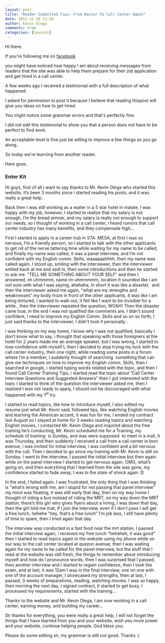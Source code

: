```yaml
---
layout: post
title: "Reader Submitted Tips: From Waiter To Call Center Agent"
date: 2012-12-26 11:10
author: Kevin Olega
comments: true
categories: [Lessons]
---
```

Hi there. 

If you're following me on <a href="http://www.facebook.com/pages/Call-Center-Training-Tips/449507911746386">facebook</a> 

you might have noticed how happy I am about receiving messages from readers that the site was able to help them prepare for their job application and get hired in a call center.

A few weeks ago I received a testimonial with a full description of what happened. 

I asked for permission to post it because I believe that reading thispost will give you ideas on how to get hired.

You might notice some grammar errors and that's perfectly fine. 

I did not edit this testimonial to show you that a person does not have to be perfect to find work. 

An acceptable level is fine just be willing to improve a few things as you go along.

So today we're learning from another reader. 

Here goes.

### Enter Kit

Hi guys, first of all i want to say thanks to Mr. Kevin Olega who started this website, it’s been 3 months since i started reading his posts, and it was really a great help.

Back then I was still working as a waiter in a 5 star hotel in malate, I was happy with my job, however, I started to realize that my salary is not enough, I’m the bread winner, and my salary is really not enough to support our needs, so I thought of working in a call center, i heard rumors that call center industry has many benefits, and they compensate high…

First I started to apply in a career hub in STA. MESA, at first I was so nervous, I’m a friendly person, so I started to talk with the other applicants to get rid of the nerve tattering time while waiting for my name to be called, and finally my name was called, it was a panel interview, and I’m not confident with my English comm. Skills, waaaaaahhhh, then my name was called again, I stood up, smiling with the interviewer, then the interviewer smiled back at me and said hi, then some introductions and then he started to ask me  “TELL ME SOMETHING ABOUT YOUR SELF” and then I answered, im uhmmmm, name im uhmmmmm, location It sounded like I am not sure with what I was saying, ahahaha, In short it was like a disaster,  and then the interviewer asked me again, “what are my strengths and weaknesses” my body froze in front of the other applicants, it was like I am being tortured, I wanted to walk out, it felt like I want to be invisible for a while., then the interviewer repeated the question, WOAH! Then the disaster came true, in the end I was not qualified the comments are, I didn’t sound confident, I need to improve my English Comm. Skills and so on so forth, I just said thanks to the interviewer, I didn’t took it personally…

I was thinking on my way home, I know why I was not qualified, basically I don’t know what to say, i thought that speaking with those foreigners at the hotel for 2 years made me an average speaker, but I was wrong, I started to lose confidence with myself L then I decided to stop trying my luck with the call center industry, then one night, while reading some posts in a forum where I’m a member, I suddenly thought of searching  something that can give me techniques on how to improve my English comm. Skills, then I searched in google, i started typing words related with the topic, and then I found Call Center Training Tips, i started read the topic about ”Call Center Interview Questions and Suggested Answers” then I got interested with the topic I started to think of the question the interviewer asked me, then I realized I was not ready to apply, I should not be discouraged with what happened with my 1<sup>st</sup> try.

I started to read topics, like how to introduce myself, I also edited my resume just what Mr. Kevin said, followed tips, like watching English movies and learning the American accent, it was fun for me, I ended my contract last August so I stayed at home for 3 weeks reading topics and watching English movies, I contacted Mr. Kevin Olega and inquired about the free training he’s conducting, Mr. Kevin scheduled me for a Training, my schedule of training  is Sunday, and was were supposed  to meet in a mall, it was Thursday, and then suddenly I received a call from a call center in boni avenue, i was invited for initial interview, i was confident and a bit nervous with the call. Then I decided to go since my training with Mr. Kevin is still on Sunday. I went to the interview, I passed the initial interview but then again while on the panel interview I started to get nervous again, OMG, what’s going on, and then everything that I learned from the site was gone, my confidence started to fade away, I was in the state of shock again :D

In the end, I failed again. I was frustrated, the only thing that I was thinking is “what’s wrong with me, am I stupid for not passing that panel interview” my mind was floating, it was still early that day, then on my way home I thought of riding a bus instead of riding the MRT, on my way down the MRT station, there’s this girl who gives flyers about a hiring, I was down that day, then the girl told me that, if I join the interview, even if I don’t pass I will get a free lunch, hehehe “hey, that’s a free lunch” I’m job less, I still have plenty of time to spare, then I tried again that day.

The interview was conducted in a fast food near the mrt station, I passed the initial interview again, i received my free lunch “heheheh, it was good” then I started to read topics again in the website using my phone while on our way to the call center located at quezon avenue, then I was waiting again for my name to be called for the panel interview, but the stuff that I read at the website was still fresh, the things to remember about introducing myself and how do I pronounce words, then I was surprised that I passed, then another interview and I started to regain confidence, then I took the exam, and at last, it was 12am I was in the final interview, one on one with one of the account manager, I showcased my strengths, then at last, I passed, 3 weeks of preparations, reading, watching movies. I was so happy, then morning the next day, I signed contract, it started to get busy, I processed my requirements, started with the training…

Thanks to the website and Mr. Kevin Olega, I am now working in a call center, earning money, and building my career…

Sir thanks for everything, you were really a great help, I will not forget the things that I have learned from you and your website, wish you more power and your website, continue helping people. God bless you.

Please do some editing sir, my grammar is still not good. Thanks :)

